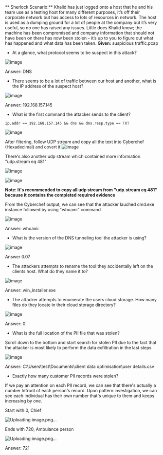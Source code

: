 ** Sherlock Scenario:** 
Khalid has just logged onto a host that he and his team use as a testing host for many different purposes, it’s off their corporate network but has access to lots of resources in network. The host is used as a dumping ground for a lot of people at the company but it’s very useful, so no one has raised any issues. Little does Khalid know; the machine has been compromised and company information that should not have been on there has now been stolen – it’s up to you to figure out what has happened and what data has been taken.
**Given:** 
suspicious traffic.pcap



- At a glance, what protocol seems to be suspect in this attack?

![image](https://github.com/jirayus013t/cybersecurityprojects/assets/49973180/ac6ee83a-6925-42a9-977e-8bbf759ce959)

Answer: DNS


- There seems to be a lot of traffic between our host and another, what is the IP address of the suspect host?

![image](https://github.com/jirayus013t/cybersecurityprojects/assets/49973180/86c3e00b-54b2-4265-8ba7-5d2b855fe0fb)

Answer: 192.168.157.145

- What is the first command the attacker sends to the client?

```
ip.addr == 192.168.157.145 && dns && dns.resp.type == TXT

```
![image](https://github.com/jirayus013t/cybersecurityprojects/assets/49973180/2e4cbb74-f4d5-4aa0-bb80-8f574149ec4d)


After filtering, follow UDP stream and copy all the text into Cyberchef (Hexadecimal) and covert it 
![image](https://github.com/jirayus013t/cybersecurityprojects/assets/49973180/52124f54-8632-4053-bcf8-cd67a9bd3b01)





There's also another udp stream which contained more information. "udp.stream eq 481"

![image](https://github.com/jirayus013t/cybersecurityprojects/assets/49973180/0bbbb293-3f74-41b0-88eb-0d54b164dad3)


![image](https://github.com/jirayus013t/cybersecurityprojects/assets/49973180/a4fa8bd2-fb18-403b-a0e8-c0dce5f7b045)



**Note: It's recommended to copy all udp stream from "udp.stream eq 481" because it contains the completed required evidence**


From the Cyberchef output, we can see that the attacker lauched cmd.exe instance followed by using "whoami" command

![image](https://github.com/jirayus013t/cybersecurityprojects/assets/49973180/72b39446-fbb9-4f87-b7c1-76c5172793eb)


Answer: whoami


- What is the version of the DNS tunneling tool the attacker is using?

![image](https://github.com/jirayus013t/cybersecurityprojects/assets/49973180/5709f3f7-6258-4b17-96e5-26bee72f6e06)


Answer 0.07



- The attackers attempts to rename the tool they accidentally left on the clients host. What do they name it to?

![image](https://github.com/jirayus013t/cybersecurityprojects/assets/49973180/5164d4a4-e5a3-4a8d-b381-461776dbec41)

Answer: win_installer.exe



- The attacker attempts to enumerate the users cloud storage. How many files do they locate in their cloud storage directory?

![image](https://github.com/jirayus013t/cybersecurityprojects/assets/49973180/3e25730d-3ac2-4f73-9402-9e78bed76bd2)


Answer: 0


- What is the full location of the PII file that was stolen?

Scroll down to the bottom and start search for stolen PII due to the fact that the attacker is most likely to perform the data exfiltration in the last steps

![image](https://github.com/jirayus013t/cybersecurityprojects/assets/49973180/e8d2bdcb-d211-494e-8600-30a513bcb9d3)

Answer: C:\Users\test\Documents\client data optimisation\user details.csv


- Exactly how many customer PII records were stolen?

If we pay an attention on each PII record, we can see that there's actually a number Infront of each person's record. Upon pattern  investigation, we can see each individual has their own number that's unique to them and keeps increasing by one.

Start with 0, Chief

![Uploading image.png…]()

Ends with 720, Ambulance person


![Uploading image.png…]()

Answer: 721
